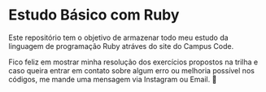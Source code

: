 # Estudo Básico com Ruby 

Este repositório tem o objetivo de armazenar todo meu estudo da linguagem de programação Ruby atráves do site do Campus Code.

Fico feliz em mostrar minha resolução dos exercícios propostos na trilha e caso queira entrar em contato sobre algum erro ou melhoria possível nos códigos, me mande uma mensagem via Instagram ou Email. 🫶
